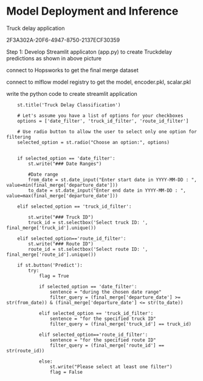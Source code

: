 # Model Deployment and Inference
Truck delay application

2F3A302A-20F6-4947-8750-2137ECF30359

Step 1: Develop Streamlit applicaton (app.py) to create Truckdelay predictions as shown in above picture

connect to Hopsworks to get the final merge dataset

connect to mlflow model registry to get the model, encoder.pkl, scalar.pkl

write the python code to create streamlit application

        st.title('Truck Delay Classification')

        # Let's assume you have a list of options for your checkboxes
        options = ['date_filter', 'truck_id_filter', 'route_id_filter']
        
        # Use radio button to allow the user to select only one option for filtering
        selected_option = st.radio("Choose an option:", options)
        
        
        if selected_option == 'date_filter':
            st.write("### Date Ranges")
        
            #Date range
            from_date = st.date_input("Enter start date in YYYY-MM-DD : ", value=min(final_merge['departure_date']))
            to_date = st.date_input("Enter end date in YYYY-MM-DD : ", value=max(final_merge['departure_date']))
        
        elif selected_option == 'truck_id_filter':
        
            st.write("### Truck ID")
            truck_id = st.selectbox('Select truck ID: ', final_merge['truck_id'].unique())
            
        elif selected_option=='route_id_filter':
            st.write("### Route ID")
            route_id = st.selectbox('Select route ID: ', final_merge['route_id'].unique())
            
        if st.button('Predict'):
            try:
                flag = True
        
                if selected_option == 'date_filter':
                    sentence = "during the chosen date range"
                    filter_query = (final_merge['departure_date'] >= str(from_date)) & (final_merge['departure_date'] <= str(to_date))
                
                elif selected_option == 'truck_id_filter':
                    sentence = "for the specified truck ID"
                    filter_query = (final_merge['truck_id'] == truck_id)
            
                elif selected_option=='route_id_filter':
                    sentence = "for the specified route ID"
                    filter_query = (final_merge['route_id'] == str(route_id))
                
                else:
                    st.write("Please select at least one filter")
                    flag = False
